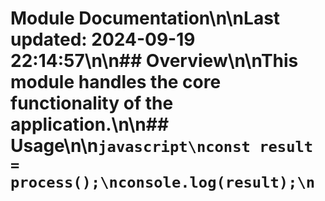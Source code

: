 # Module Documentation\n\nLast updated: 2024-09-19 22:14:57\n\n## Overview\n\nThis module handles the core functionality of the application.\n\n## Usage\n\n```javascript\nconst result = process();\nconsole.log(result);\n```
